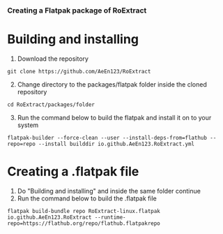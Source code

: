 ### Creating a Flatpak package of RoExtract
# Building and installing
1. Download the repository
```
git clone https://github.com/AeEn123/RoExtract
```
2. Change directory to the packages/flatpak folder inside the cloned repository
```
cd RoExtract/packages/folder
```
3. Run the command below to build the flatpak and install it on to your system
```
flatpak-builder --force-clean --user --install-deps-from=flathub --repo=repo --install builddir io.github.AeEn123.RoExtract.yml
```
# Creating a .flatpak file
1. Do "Building and installing" and inside the same folder continue
2. Run the command below to build the .flatpak file
```
flatpak build-bundle repo RoExtract-linux.flatpak io.github.AeEn123.RoExtract --runtime-repo=https://flathub.org/repo/flathub.flatpakrepo
```
